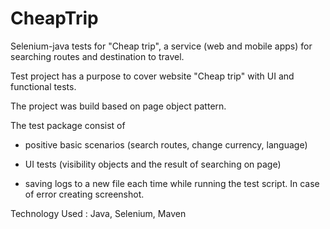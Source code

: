 # CheapTrip

Selenium-java tests for "Cheap trip", a service (web and mobile apps) for searching routes and destination to travel.

Test project has a purpose to cover website "Cheap trip" with UI and functional tests.

The project was build based on page object pattern.

The test package consist of
- positive basic scenarios (search routes, change currency, language)

- UI tests (visibility objects and the result of searching on page)

- saving logs to a new file each time while running the test script.
  In case of error creating screenshot.

Technology Used : Java, Selenium, Maven
 

